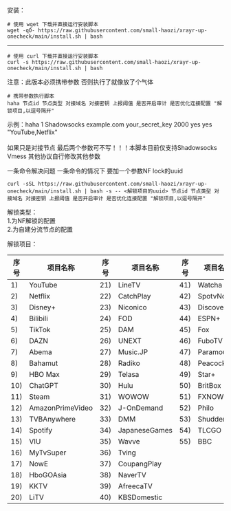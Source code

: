 安装：
```
# 使用 wget 下载并直接运行安装脚本
wget -qO- https://raw.githubusercontent.com/small-haozi/xrayr-up-onecheck/main/install.sh | bash
```
-------------------------------------------------------------------------------------------------------
```
# 使用 curl 下载并直接运行安装脚本
curl -s https://raw.githubusercontent.com/small-haozi/xrayr-up-onecheck/main/install.sh | bash
```
注意：此版本必须携带参数 否则执行了就像放了个气体
```
# 携带参数执行脚本
haha 节点id 节点类型 对接域名 对接密钥 上报阈值 是否开启审计 是否优化连接配置 "解锁项目,以逗号隔开"
```
示例：haha 1 Shadowsocks example.com your_secret_key 2000 yes yes "YouTube,Netflix"<br><br>
如果只是对接节点   最后两个参数可不写！！！本脚本目前仅支持Shadowsocks  Vmess   其他协议自行修改其他参数

一条命令解决问题  一条命令的情况下 要加一个参数NF lock的uuid
```
curl -sSL https://raw.githubusercontent.com/small-haozi/xrayr-up-onecheck/main/install.sh | bash -s -- <解锁项目的uuid> 节点id 节点类型 对接域名 对接密钥 上报阈值 是否开启审计 是否优化连接配置 "解锁项目,以逗号隔开"
```


解锁类型：<br>
1.为NF解锁的配置<br>
2.为自建分流节点的配置

解锁项目：

| 序号 | 项目名称            | 序号 | 项目名称            | 序号 | 项目名称            |
|------|---------------------|------|---------------------|------|---------------------|
| 1)   | YouTube             | 21)  | LineTV              | 41)  | Watcha              |
| 2)   | Netflix             | 22)  | CatchPlay           | 42)  | SpotvNow            |
| 3)   | Disney+             | 23)  | Niconico            | 43)  | Discovery+          |
| 4)   | Bilibili            | 24)  | FOD                 | 44)  | ESPN+               |
| 5)   | TikTok              | 25)  | DAM                 | 45)  | Fox                 |
| 6)   | DAZN                | 26)  | UNEXT               | 46)  | FuboTV              |
| 7)   | Abema               | 27)  | Music.JP            | 47)  | Paramount+          |
| 8)   | Bahamut             | 28)  | Radiko              | 48)  | PeacockTV           |
| 9)   | HBO Max             | 29)  | Telasa              | 49)  | Star+               |
| 10)  | ChatGPT             | 30)  | Hulu                | 50)  | BritBox             |
| 11)  | Steam               | 31)  | WOWOW               | 51)  | FXNOW               |
| 12)  | AmazonPrimeVideo    | 32)  | J-OnDemand          | 52)  | Philo               |
| 13)  | TVBAnywhere         | 33)  | DMM                 | 53)  | Shudder             |
| 14)  | Spotify             | 34)  | JapaneseGames       | 54)  | TLCGO               |
| 15)  | VIU                 | 35)  | Wavve               | 55)  | BBC                 |
| 16)  | MyTvSuper           | 36)  | Tving               |      |                     |
| 17)  | NowE                | 37)  | CoupangPlay         |      |                     |
| 18)  | HboGOAsia           | 38)  | NaverTV             |      |                     |
| 19)  | KKTV                | 39)  | AfreecaTV           |      |                     |
| 20)  | LiTV                | 40)  | KBSDomestic         |      |                     |
